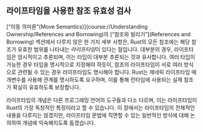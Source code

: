 ## 라이프타임을 사용한 참조 유효성 검사

[“이동 의미론”(Move Semantics)](course://Understanding Ownership/References and Borrowing)의 [“참조와 빌리기”](References and Borrowing) 섹션에서 다루지 않은 한 가지 세부 사항은, Rust의 모든 참조에는 해당 참조가 유효한 범위를 나타내는 *라이프타임*이 있다는 점입니다. 대부분의 경우, 라이프타임은 암시적이고 추론되며, 이는 타입이 대부분 추론되는 것과 유사합니다. 여러 타입이 가능한 경우 타입을 명시적으로 지정해야 하듯이, 참조의 라이프타임이 서로 여러 방식으로 관련될 수 있는 경우 라이프타임도 명시해야 합니다. Rust는 제네릭 라이프타임 매개변수를 사용해 관계를 명시하도록 요구하며, 이를 통해 런타임에 사용되는 실제 참조가 확실히 유효하도록 보장합니다.

라이프타임의 개념은 다른 프로그래밍 언어의 도구들과 다소 다르며, 이는 라이프타임이 Rust의 가장 독창적인 특징이라고 할 수 있습니다. 이 장에서는 라이프타임의 전체적인 내용을 다루지는 않겠지만, 라이프타임 문법에 직면할 수 있는 일반적인 방식에 대해 논의하여 개념에 익숙해지도록 돕겠습니다.